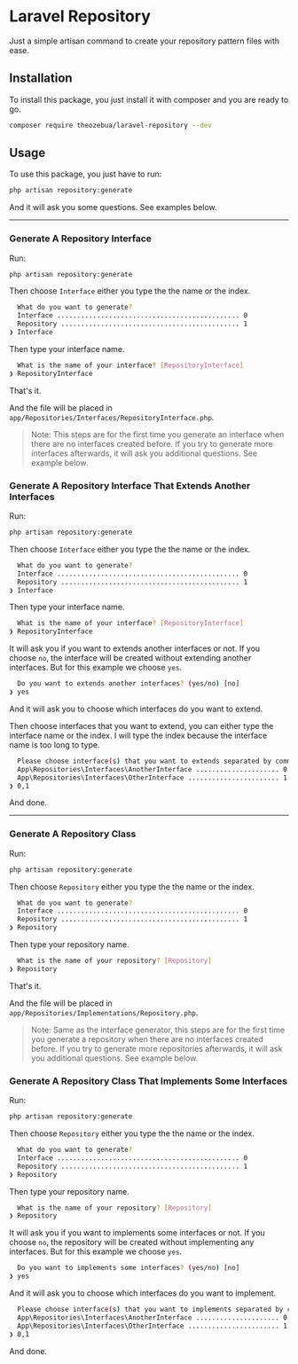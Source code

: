 # Laravel Repository

Just a simple artisan command to create your repository pattern files with ease.

## Installation

To install this package, you just install it with composer and you are ready to go.

```bash
composer require theozebua/laravel-repository --dev
```

## Usage

To use this package, you just have to run:

```bash
php artisan repository:generate
```

And it will ask you some questions. See examples below.

---

### Generate A Repository Interface

Run:

```bash
php artisan repository:generate
```

Then choose `Interface` either you type the the name or the index.

```bash
  What do you want to generate?
  Interface .............................................. 0
  Repository ............................................. 1
❯ Interface
```

Then type your interface name.

```bash
  What is the name of your interface? [RepositoryInterface]
❯ RepositoryInterface
```

That's it.  

And the file will be placed in `app/Repositories/Interfaces/RepositoryInterface.php`.

> Note: This steps are for the first time you generate an interface when there are no interfaces created before. If you try to generate more interfaces afterwards, it will ask you additional questions. See example below.

### Generate A Repository Interface That Extends Another Interfaces

Run:

```bash
php artisan repository:generate
```

Then choose `Interface` either you type the the name or the index.

```bash
  What do you want to generate?
  Interface .............................................. 0
  Repository ............................................. 1
❯ Interface
```

Then type your interface name.

```bash
  What is the name of your interface? [RepositoryInterface]
❯ RepositoryInterface
```

It will ask you if you want to extends another interfaces or not. If you choose `no`, the interface will be created without extending another interfaces. But for this example we choose `yes`.

```bash
  Do you want to extends another interfaces? (yes/no) [no]
❯ yes
```

And it will ask you to choose which interfaces do you want to extend.

Then choose interfaces that you want to extend, you can either type the interface name or the index. I will type the index because the interface name is too long to type.

```bash
  Please choose interface(s) that you want to extends separated by comma:
  App\Repositories\Interfaces\AnotherInterface ..................... 0  
  App\Repositories\Interfaces\OtherInterface ....................... 1  
❯ 0,1
```

And done.

---

### Generate A Repository Class

Run:

```bash
php artisan repository:generate
```

Then choose `Repository` either you type the the name or the index.

```bash
  What do you want to generate?
  Interface .............................................. 0
  Repository ............................................. 1
❯ Repository
```

Then type your repository name.

```bash
  What is the name of your repository? [Repository]
❯ Repository
```

That's it.  

And the file will be placed in `app/Repositories/Implementations/Repository.php`.

> Note: Same as the interface generator, this steps are for the first time you generate a repository when there are no interfaces created before. If you try to generate more repositories afterwards, it will ask you additional questions. See example below.

### Generate A Repository Class That Implements Some Interfaces

Run:

```bash
php artisan repository:generate
```

Then choose `Repository` either you type the the name or the index.

```bash
  What do you want to generate?
  Interface .............................................. 0
  Repository ............................................. 1
❯ Repository
```

Then type your repository name.

```bash
  What is the name of your repository? [Repository]
❯ Repository
```

It will ask you if you want to implements some interfaces or not. If you choose `no`, the repository will be created without implementing any interfaces. But for this example we choose `yes`.

```bash
  Do you want to implements some interfaces? (yes/no) [no]
❯ yes
```

And it will ask you to choose which interfaces do you want to implement.

```bash
  Please choose interface(s) that you want to implements separated by comma:
  App\Repositories\Interfaces\AnotherInterface ..................... 0  
  App\Repositories\Interfaces\OtherInterface ....................... 1  
❯ 0,1
```

And done.

